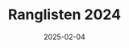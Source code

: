 ---
title: 'Ranglisten 2024'
date: 2025-02-04
type: landing

design:
    spacing: "6rem"
sections:
  - block: markdown
    id: ranglisten
    content:
      title: Ranglisten
      text: |
        <h2>KU 10</h2>
        <a target="_blank" href="/ranglisten/2024/KU10 Einzel.pdf">Einzel</a>
        <a target="_blank" href="/ranglisten/2024/KU10 Mannschaft.pdf">Mannschaft</a>
        <h2>A0</h2>
        <a target="_blank" href="/ranglisten/2024/MU10 Einzel.pdf">Einzel</a>
        <a target="_blank" href="/ranglisten/2024/MU10 Mannschaft.pdf">Mannschaft</a>
        <h2>KU 13</h2>
        <a target="_blank" href="/ranglisten/2024/KU13 Einzel.pdf">Einzel</a>
        <a target="_blank" href="/ranglisten/2024/KU13 Mannschaft.pdf">Mannschaft</a>
        <h2>MU 13</h2>
        <a target="_blank" href="/ranglisten/2024/MU13 Einzel.pdf">Einzel</a>
        <a target="_blank" href="/ranglisten/2024/MU13 Mannschaft.pdf">Mannschaft</a>
        <h2>KU 16</h2>
        <a target="_blank" href="/ranglisten/2024/KU16 Einzel.pdf">Einzel</a>
        <a target="_blank" href="/ranglisten/2024/KU16 Mannschaft.pdf">Mannschaft</a>
        <h2>MU 16</h2>
        <a target="_blank" href="/ranglisten/2024/MU16 Einzel.pdf">Einzel</a>
        <a target="_blank" href="/ranglisten/2024/MU16 Mannschaft.pdf">Mannschaft</a>
        <h2>A</h2>
        <a target="_blank" href="/ranglisten/2024/A Einzel.pdf">Einzel</a>
        <a target="_blank" href="/ranglisten/2024/A Mannschaft.pdf">Mannschaft</a>
        <h2>D</h2>
        <a target="_blank" href="/ranglisten/2024/D Einzel.pdf">Einzel</a>
        <a target="_blank" href="/ranglisten/2024/D Mannschaft.pdf">Mannschaft</a>
        <h2>Mixed</h2>
        <a target="_blank" href="/ranglisten/2024/Mixed Mannschaft.pdf">Mannschaft</a>
---
